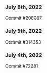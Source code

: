 ### July 8th, 2022

Commit #208087

### July 5th, 2022

Commit #314353


### July 4th, 2022

Commit #72281
